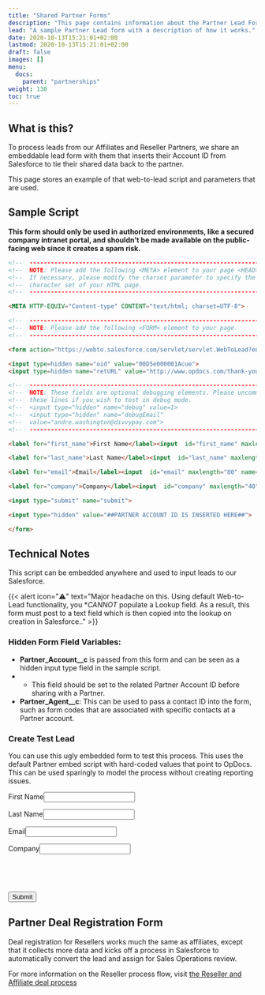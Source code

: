 ```yaml
---
title: "Shared Partner Forms"
description: "This page contains information about the Partner Lead Form for affiliates, and Partner deal registration form for resellers"
lead: "A sample Partner Lead form with a description of how it works."
date: 2020-10-13T15:21:01+02:00
lastmod: 2020-10-13T15:21:01+02:00
draft: false
images: []
menu:
  docs:
    parent: "partnerships"
weight: 130
toc: true
---
```


## What is this?
To process leads from our Affiliates and Reseller Partners, we share an embeddable lead form with them that inserts their Account ID from Salesforce to tie their shared data back to the partner. 

This page stores an example of that web-to-lead script and parameters that are used. 

## Sample Script

**This form should only be used in authorized environments, like a secured company intranet portal, and shouldn't be made available on the public-facing web since it creates a spam risk.** 

```html
<!--  ----------------------------------------------------------------------  -->
<!--  NOTE: Please add the following <META> element to your page <HEAD>.      -->
<!--  If necessary, please modify the charset parameter to specify the        -->
<!--  character set of your HTML page.                                        -->
<!--  ----------------------------------------------------------------------  -->

<META HTTP-EQUIV="Content-type" CONTENT="text/html; charset=UTF-8">

<!--  ----------------------------------------------------------------------  -->
<!--  NOTE: Please add the following <FORM> element to your page.             -->
<!--  ----------------------------------------------------------------------  -->

<form action="https://webto.salesforce.com/servlet/servlet.WebToLead?encoding=UTF-8" method="POST">

<input type=hidden name="oid" value="00D5e000001Acue">
<input type=hidden name="retURL" value="http://www.opdocs.com/thank-you">

<!--  ----------------------------------------------------------------------  -->
<!--  NOTE: These fields are optional debugging elements. Please uncomment    -->
<!--  these lines if you wish to test in debug mode.                          -->
<!--  <input type="hidden" name="debug" value=1>                              -->
<!--  <input type="hidden" name="debugEmail"                                  -->
<!--  value="andre.washington@divvypay.com">                                  -->
<!--  ----------------------------------------------------------------------  -->

<label for="first_name">First Name</label><input  id="first_name" maxlength="40" name="first_name" size="20" type="text" /><br>

<label for="last_name">Last Name</label><input  id="last_name" maxlength="80" name="last_name" size="20" type="text" /><br>

<label for="email">Email</label><input  id="email" maxlength="80" name="email" size="20" type="text" /><br>

<label for="company">Company</label><input  id="company" maxlength="40" name="company" size="20" type="text" /><br>

<input type="submit" name="submit">

<input type="hidden" value="##PARTNER ACCOUNT ID IS INSERTED HERE##">

</form>
```

## Technical Notes

This script can be embedded anywhere and used to input leads to our Salesforce. 

{{< alert icon="⚠️" text="Major headache on this. Using default Web-to-Lead functionality, you **CANNOT* populate a Lookup field. As a result, this form must post to a text field which is then copied into the lookup on creation in Salesforce.</a>." >}}


### **Hidden Form Field Variables**:
- **Partner_Account__c** is passed from this form and can be seen as a hidden input type field in the sample script. 
- - This field should be set to the related Partner Account ID before sharing with a Partner.
- **Partner_Agent__c**: This can be used to pass a contact ID into the form, such as form codes that are associated with specific contacts at a Partner account.

### Create Test Lead

You can use this ugly embedded form to test this process. This uses the default Partner embed script with hard-coded values that point to OpDocs. This can be used sparingly to model the process without creating reporting issues.


<!--  ----------------------------------------------------------------------  -->
<!--  NOTE: Please add the following <META> element to your page <HEAD>.      -->
<!--  If necessary, please modify the charset parameter to specify the        -->
<!--  character set of your HTML page.                                        -->
<!--  ----------------------------------------------------------------------  -->

<META HTTP-EQUIV="Content-type" CONTENT="text/html; charset=UTF-8">

<!--  ----------------------------------------------------------------------  -->
<!--  NOTE: Please add the following <FORM> element to your page.             -->
<!--  ----------------------------------------------------------------------  -->

<form action="https://webto.salesforce.com/servlet/servlet.WebToLead?encoding=UTF-8" method="POST">

<input type=hidden name="oid" value="00D5e000001Acue">
<input type=hidden name="retURL" value="www.salesforce.com">

<!--  ----------------------------------------------------------------------  -->
<!--  NOTE: These fields are optional debugging elements. Please uncomment    -->
<!--  these lines if you wish to test in debug mode.                          -->
<!--  <input type="hidden" name="debug" value=1>                              -->
<!--  <input type="hidden" name="debugEmail"                                  -->
<!--  value="andre.washington@divvypay.com">                                  -->
<!--  ----------------------------------------------------------------------  -->

<label for="first_name">First Name</label><input  id="first_name" maxlength="40" name="first_name" size="20" type="text" /><br>

<label for="last_name">Last Name</label><input  id="last_name" maxlength="80" name="last_name" size="20" type="text" /><br>

<label for="email">Email</label><input  id="email" maxlength="80" name="email" size="20" type="text" /><br>

<label for="company">Company</label><input  id="company" maxlength="40" name="company" size="20" type="text" /><br>

<input type="hidden" name="00N5e00000D7iHN" id="00N5e00000D7iHN" value="0015e000006LTveAAG" /><br>

<input type="hidden" name="lead_source" id="lead_source" value="Web" /><br>

<input type="submit" name="submit">

</form>


## Partner Deal Registration Form

Deal registration for Resellers works much the same as affiliates, except that it collects more data and kicks off a process in Salesforce to automatically convert the lead and assign for Sales Operations review.

For more information on the Reseller process flow, visit [the Reseller and Affiliate deal process](https://developer.salesforce.com/docs/atlas.en-us.object_reference.meta/object_reference/sforce_api_objects_partner.htm)